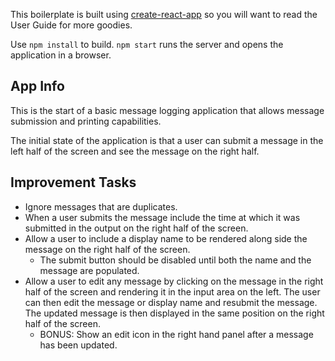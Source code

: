 This boilerplate is built using [create-react-app](https://github.com/facebook/create-react-app) so you will want to read the User Guide for more goodies.

Use `npm install` to build.
`npm start` runs the server and opens the application in a browser.

## App Info

This is the start of a basic message logging application that allows message submission and printing capabilities.

The initial state of the application is that a user can submit a message in the left half of the screen and see the message on the right half.

## Improvement Tasks

- Ignore messages that are duplicates.
- When a user submits the message include the time at which it was submitted in the output on the right half of the screen.
- Allow a user to include a display name to be rendered along side the message on the right half of the screen.
  - The submit button should be disabled until both the name and the message are populated.
- Allow a user to edit any message by clicking on the message in the right half of the screen and rendering it in the input area on the left. The user can then edit the message or display name and resubmit the message. The updated message is then displayed in the same position on the right half of the screen.
  - BONUS: Show an edit icon in the right hand panel after a message has been updated.
